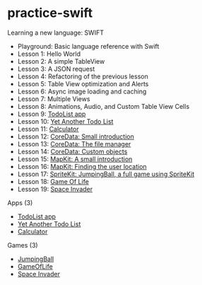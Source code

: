 practice-swift
==============

Learning a new language: SWIFT


- Playground: Basic language reference with Swift
- Lesson 1: Hello World
- Lesson 2: A simple TableView
- Lesson 3: A JSON request
- Lesson 4: Refactoring of the previous lesson
- Lesson 5: Table View optimization and Alerts
- Lesson 6: Async image loading and caching
- Lesson 7: Multiple Views
- Lesson 8: Animations, Audio, and Custom Table View Cells
- Lesson 9: [TodoList app](http://goo.gl/sQHnj6)
- Lesson 10: [Yet Another Todo List](http://goo.gl/FpcnA6)
- Lesson 11: [Calculator](http://goo.gl/NKAqLO)
- Lesson 12: [CoreData: Small introduction](http://goo.gl/VqRLkE)
- Lesson 13: [CoreData: The file manager](http://goo.gl/0FxURE)
- Lesson 14: [CoreData: Custom objects](http://goo.gl/hqqDle)
- Lesson 15: [MapKit: A small introduction](http://goo.gl/ZwhN6Z)
- Lesson 16: [MapKit: Finding the user location](http://goo.gl/rPg7tS)
- Lesson 17: [SpriteKit: JumpingBall, a full game using SpriteKit](http://goo.gl/0vgmcZ)
- Lesson 18: [Game Of Life](http://goo.gl/82urKd)
- Lesson 19: [Space Invader](http://goo.gl/q5Yb0s)


Apps (3)

- [TodoList app](http://goo.gl/sQHnj6)
- [Yet Another Todo List](http://goo.gl/FpcnA6)
- [Calculator](http://goo.gl/NKAqLO)

Games (3)
- [JumpingBall](http://goo.gl/0vgmcZi)
- [GameOfLife](http://goo.gl/82urKd)
- [Space Invader](http://goo.gl/q5Yb0s)
